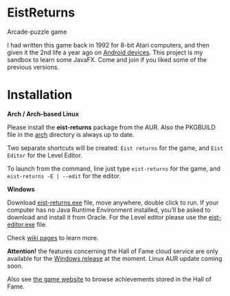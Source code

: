 # EistReturns
Arcade-puzzle game

I had written this game back in 1992 for 8-bit Atari computers, 
and then given it the 2nd life a year ago on [Android devices](https://play.google.com/store/apps/details?id=pl.nwg.dev.eist).
This project is my sandbox to learn some JavaFX. Come and join if you liked some of the previous 
versions.

Installation
===============

**Arch / Arch-based Linux**

Please install the **eist-returns** package from the AUR. Also the PKGBUILD file in the 
[arch](https://github.com/nwg-piotr/EistReturns/tree/master/arch) directory is always up to date. 

Two separate shortcuts will be created: `Eist returns` for the game, and `Eist Editor` for the Level Editor.

To launch from the command, line just type `eist-returns` for the game, and `eist-returns -E | --edit` for the editor.

**Windows**

Download [eist-returns.exe](https://github.com/nwg-piotr/EistReturns/raw/master/windows/eist-returns.exe) file,
move anywhere, double click to run. If your computer has no Java Runtime Environment installed, 
you’ll be asked to download and install it from Oracle. For the Level editor please use the 
[eist-editor.exe](https://github.com/nwg-piotr/EistReturns/raw/master/windows/eist-editor.exe) file.

Check [wiki pages](https://github.com/nwg-piotr/EistReturns/wiki) to learn more. 

**Attention!** the features concerning the Hall of Fame cloud service are only available for the 
[Windows release](https://github.com/nwg-piotr/EistReturns/tree/master/windows) at the moment. Linux AUR update coming soon.

Also see [the game website](http://nwg.pl/eist) to browse achievements stored in the Hall of Fame.